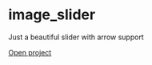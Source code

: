 # image_slider
Just a beautiful slider with arrow support

[Open project](https://mkotolevsky.github.io/image_slider/)
